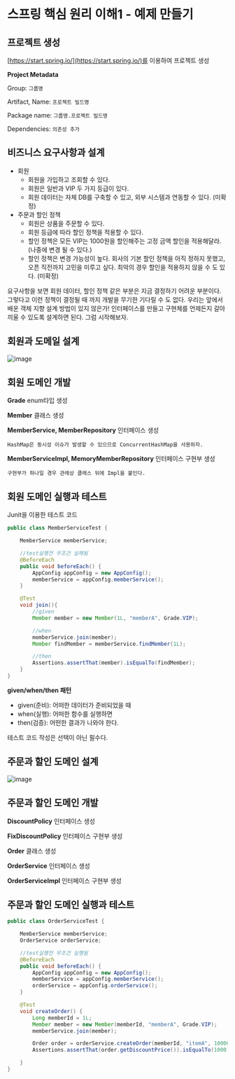 # 스프링 핵심 원리 이해1 - 예제 만들기

## 프로젝트 생성

[https://start.spring.io/](https://start.spring.io/)를 이용하여 프로젝트 생성

**Project Metadata**

Group: `그룹명`

Artifact, Name: `프로젝트 빌드명`

Package name: `그룹명.프로젝트 빌드명`

Dependencies: `의존성 추가`

## 비즈니스 요구사항과 설계

- 회원
    - 회원을 가입하고 조회할 수 있다.
    - 회원은 일반과 VIP 두 가지 등급이 있다.
    - 회원 데이터는 자체 DB를 구축할 수 있고, 외부 시스템과 연동할 수 있다. (미확정)
- 주문과 할인 정책
    - 회원은 상품을 주문할 수 있다.
    - 회원 등급에 따라 할인 정책을 적용할 수 있다.
    - 할인 정책은 모든 VIP는 1000원을 할인해주는 고정 금액 할인을 적용해달라. (나중에 변경 될 수 있다.)
    - 할인 정책은 변경 가능성이 높다. 회사의 기본 할인 정책을 아직 정하지 못했고, 오픈 직전까지 고민을 미루고 싶다. 최악의 경우 할인을 적용하지 않을 수 도 있다. (미확정)

요구사항을 보면 회원 데이터, 할인 정책 같은 부분은 지금 결정하기 어려운 부분이다. 그렇다고 이런 정책이 결정될 때 까지 개발을 무기한 기다릴 수 도 없다. 우리는 앞에서 배운 객체 지향 설계 방법이 있지 않은가!
인터페이스를 만들고 구현체를 언제든지 갈아끼울 수 있도록 설계하면 된다. 그럼 시작해보자.

## 회원과 도메일 설계

![image](https://user-images.githubusercontent.com/106286686/207037853-6e2d86e7-5f8e-4495-bb2d-a3289a4e2f1d.png)

## 회원 도메인 개발

**Grade** enum타입 생성

**Member** 클래스 생성

**MemberService, MemberRepository** 인터페이스 생성

`HashMap은 동시성 이슈가 발생할 수 있으므로 ConcurrentHashMap을 사용하자.`

**MemberServiceImpl, MemoryMemberRepository** 인터페이스 구현부 생성

`구현부가 하나일 경우 관례상 클래스 뒤에 Impl을 붙인다.`

## 회원 도메인 실행과 테스트

Junit을 이용한 테스트 코드

```java
public class MemberServiceTest {

    MemberService memberService;

    //test실행전 무조건 실해됨
    @BeforeEach
    public void beforeEach() {
        AppConfig appConfig = new AppConfig();
        memberService = appConfig.memberService();
    }

    @Test
    void join(){
        //given
        Member member = new Member(1L, "memberA", Grade.VIP);

        //when
        memberService.join(member);
        Member findMember = memberService.findMember(1L);

        //then
        Assertions.assertThat(member).isEqualTo(findMember);
    }
}
```

**given/when/then 패턴**

- given(준비): 어떠한 데이터가 준비되었을 때
- when(실행): 어떠한 함수를 실행하면
- then(검증): 어떤한 결과가 나와야 한다.

테스트 코드 작성은 선택이 아닌 필수다.

## 주문과 할인 도메인 설계

![image](https://user-images.githubusercontent.com/106286686/207037941-b8a261ce-33b5-450e-88ae-6b4368f3e693.png)

## 주문과 할인 도메인 개발

**DiscountPolicy** 인터페이스 생성

**FixDiscountPolicy** 인터페이스 구현부 생성

**Order** 클래스 생성

**OrderService** 인터페이스 생성

**OrderServiceImpl** 인터페이스 구현부 생성

## 주문과 할인 도메인 실행과 테스트

```java
public class OrderServiceTest {

    MemberService memberService;
    OrderService orderService;

    //test실행전 무조건 실행됨
    @BeforeEach
    public void beforeEach() {
        AppConfig appConfig = new AppConfig();
        memberService = appConfig.memberService();
        orderService = appConfig.orderService();
    }

    @Test
    void createOrder() {
        Long memberId = 1L;
        Member member = new Member(memberId, "memberA", Grade.VIP);
        memberService.join(member);

        Order order = orderService.createOrder(memberId, "itemA", 10000);
        Assertions.assertThat(order.getDiscountPrice()).isEqualTo(1000);

    }
}
```

